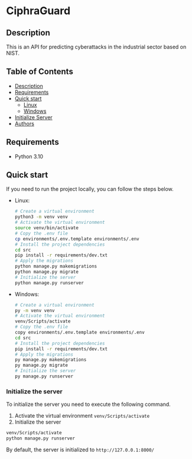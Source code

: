 # CiphraGuard

## Description
This is an API for predicting cyberattacks in the industrial sector based on NIST.

## Table of Contents
- [Description](#description)
- [Requirements](#requirements)
- [Quick start](#quick-start)
  - [Linux](#linux)
  - [Windows](#windows)
- [Initialize Server](#initialize-the-server)
- [Authors](#authors)

## Requirements
- Python 3.10

## Quick start
If you need to run the project locally, you can follow the steps below.
- Linux:
  ```bash
  # Create a virtual environment
  python3 -m venv venv
  # Activate the virtual environment
  source venv/bin/activate
  # Copy the .env file
  cp environments/.env.template environments/.env
  # Install the project dependencies
  cd src
  pip install -r requirements/dev.txt
  # Apply the migrations
  python manage.py makemigrations
  python manage.py migrate
  # Initialize the server
  python manage.py runserver
  ```
- Windows:
  ```bash
  # Create a virtual environment
  py -m venv venv
  # Activate the virtual environment
  venv/Scripts/activate
  # Copy the .env file
  copy environments/.env.template environments/.env
  cd src
  # Install the project dependencies
  pip install -r requirements/dev.txt
  # Apply the migrations
  py manage.py makemigrations
  py manage.py migrate
  # Initialize the server
  py manage.py runserver
  ```

### Initialize the server
To initialize the server you need to execute the following command.
  1. Activate the virtual environment ```venv/Scripts/activate```
  2. Initialize the server
  ```bash
  venv/Scripts/activate
  python manage.py runserver
  ```
  By default, the server is initialized to `http://127.0.0.1:8000/`
